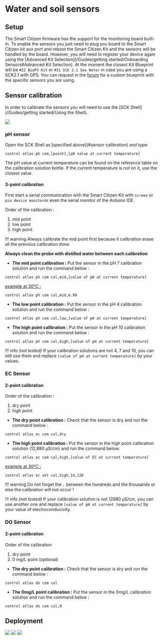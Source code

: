 # Water and soil sensors

## Setup

The Smart Citizen firmware has the support for the monitoring board built-in. To enable the sensors you just need to plug you board to the Smart Citizen kit aux port and reboot the Smart Citizen Kit and the sensors will be handled by the board. However, you will need to register your device again using the [Advanced Kit Selection](/Guides/getting started/Onboarding Sensors#Advanced Kit Selection). At the moment the closest Kit Blueprint will be `#22 BioPV Kit` or `#31 SCK 2.1 Sea Water` in case you are using a SCK2.1 with GPS. You can request in the [forum](http://forum.smartcitizen.me) for a custom blueprint with the specific sensors you are using.

## Sensor calibration

In order to calibrate the sensors you will need to use the [SCK Shell](/Guides/getting started/Using the Shell).

![](https://i.imgur.com/wRIfhks.jpg)

### pH sensor

Open the SCK Shell as [specified above](#sensor calibration) and type:

```
control atlas ph com,[point],[pH value at current temperature]
```

The pH value at current temperature can be found on the reference table on the calibration solution bottle. If the current temperature is not on it, use the closest value.

#### 3-point calibration

First start a serial communication with the Smart Citizen Kit with `screen` or `pio device monitor`or even the serial monitor of the Arduino IDE.

Order of the calibration : 

1. mid point
2. low point
3. high point

!!! warning
    Always calibrate the mid point first because it calibration erase all the previous calibration done.

**Always clean the probe with distilled water between each calibration**

* **The mid point calibration :** Put the sensor in the pH 7 calibration solution and run the command below :

```
control atlas ph com cal,mid,[value of pH at current temperature]
```

<span style="text-decoration:underline">example at 30°C :</span> 

```
control atlas ph com cal,mid,6.99 
```

* **The low point calibration :** Put the sensor in the pH 4 calibration solution and run the command below :

```
control atlas ph com cal,low,[value of pH at current temperature]
```

* **The high point calibration :** Put the sensor in the pH 10 calibration solution and run the command below :

```
control atlas ph com cal,high,[value of pH at current temperature]
```

!!! info
    *(not tested)* If your calibration solutions are not 4, 7 and 10, you can still use them and replace `[value of pH at current temperature]` by your values.

### EC Sensor

#### 2-point calibration

Order of the calibration :

1. dry point
2. high point

* **The dry point calibration :** Check that the sensor is dry and run the command below :

```
control atlas ec com cal,dry
```

* **The high point calibration :** Put the sensor in the high point calibration solution (12,880 µS/cm) and run the command below:

```
control atlas ec com cal,high,[value of EC at current temperature]
```

<span style="text-decoration:underline">example at 30°C :</span> 

```
control atlas ec set cal,high,14,120 
```

!!! warning
    Do not forget the `,` between the hundreds and the thousands or else the calibration will not occur !

!!! info
    *(not tested)* If your calibration solution is not 12880 µS/cm, you can use another one and replace `[value of pH at current temperature]` by your value of electroconducivity.

### DO Sensor

#### 2-point calibration

Order of the calibration 

1. dry point
2. 0 mg/L point (optional)

* **The dry point calibration :** Check that the sensor is dry and run the command below :

```
control atlas do com cal
```

* **The 0mg/L point calibration :** Put the sensor in the 0mg/L calibration solution and run the command below :

```
control atlas do com cal,0
```

## Deployment

![](https://i.imgur.com/2EwPJJc.jpg)
![](https://i.imgur.com/2IHsDWq.jpg)
![](https://i.imgur.com/6w2y12F.jpg)
